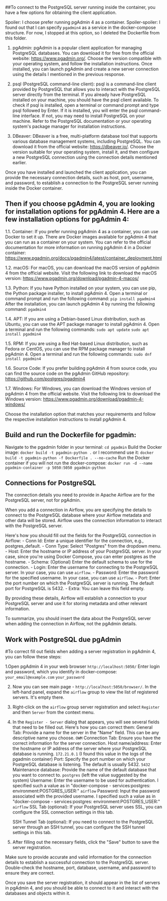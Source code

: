 ##To connect to the PostgreSQL server running inside the container, you have a few options for obtaining the client application.

Spoiler: I choose prefer running pgAdmin 4 as a container.
Spoiler-spoiler: I found out that I can specify `pgadmin4` as a service in the docker-compose structure. For now, I stopped at this option, so I deleted the Dockerfile from this folder.

1. pgAdmin: pgAdmin is a popular client application for managing PostgreSQL databases. You can download it for free from the official website: https://www.pgadmin.org/. Choose the version compatible with your operating system, and follow the installation instructions. Once installed, you can launch pgAdmin and create a new server connection using the details I mentioned in the previous response.

2. psql (PostgreSQL command-line client): psql is a command-line client provided by PostgreSQL that allows you to interact with the PostgreSQL server directly from the terminal. If you already have PostgreSQL installed on your machine, you should have the psql client available. To check if psql is installed, open a terminal or command prompt and type psql followed by Enter. If it is installed, you will enter the psql command-line interface. If not, you may need to install PostgreSQL on your machine. Refer to the PostgreSQL documentation or your operating system's package manager for installation instructions.

3. DBeaver: DBeaver is a free, multi-platform database tool that supports various database management systems, including PostgreSQL. You can download it from the official website: https://dbeaver.io/. Choose the version suitable for your operating system, install it, and then configure a new PostgreSQL connection using the connection details mentioned earlier.

Once you have installed and launched the client application, you can provide the necessary connection details, such as host, port, username, and password, to establish a connection to the PostgreSQL server running inside the Docker container.


## Then if you choose pgAdmin 4, you are looking for installation options for pgAdmin 4. Here are a few installation options for pgAdmin 4:

1.1. Container: If you prefer running pgAdmin 4 as a container, you can use Docker to set it up. There are Docker images available for pgAdmin 4 that you can run as a container on your system. You can refer to the official documentation for more information on running pgAdmin 4 in a Docker container: https://www.pgadmin.org/docs/pgadmin4/latest/container_deployment.html

1.2. macOS: For macOS, you can download the macOS version of pgAdmin 4 from the official website. Visit the following link to download the macOS version: https://www.pgadmin.org/download/pgadmin-4-macos/

1.3. Python: If you have Python installed on your system, you can use pip, the Python package installer, to install pgAdmin 4. Open a terminal or command prompt and run the following command:
    `pip install pgadmin4`
After the installation, you can launch pgAdmin 4 by running the following command:
    `pgadmin4`

1.4. APT: If you are using a Debian-based Linux distribution, such as Ubuntu, you can use the APT package manager to install pgAdmin 4. Open a terminal and run the following commands:
    `sudo apt update`
    `sudo apt install pgadmin4`

1.5. RPM: If you are using a Red Hat-based Linux distribution, such as Fedora or CentOS, you can use the RPM package manager to install pgAdmin 4. Open a terminal and run the following commands:
    `sudo dnf install pgadmin4`

1.6. Source Code: If you prefer building pgAdmin 4 from source code, you can find the source code on the pgAdmin GitHub repository: https://github.com/postgres/pgadmin4

1.7. Windows: For Windows, you can download the Windows version of pgAdmin 4 from the official website. Visit the following link to download the Windows version: https://www.pgadmin.org/download/pgadmin-4-windows/

Choose the installation option that matches your requirements and follow the respective installation instructions to install pgAdmin 4.

## Build and run the Dockerfile for pgadmin:
Navigate to the pgadmin folder in your terminal:
    `cd pgadmin`
Build the Docker image:
    `docker build -t pgadmin-python .`
or I recommend use it:
    `docker build -t pgadmin-python -f Dockerfile . --no-cache`
Run the Docker container if you will not run the docker-compose:
    `docker run -d --name pgadmin-container -p 5050:5050 pgadmin-python`


## Connections for PostgreSQL
The connection details you need to provide in Apache Airflow are for the PostgreSQL server, not for pgAdmin.

When you add a connection in Airflow, you are specifying the details to connect to the PostgreSQL database where your Airflow metadata and other data will be stored. Airflow uses the connection information to interact with the PostgreSQL server.

Here's how you should fill out the fields for the PostgreSQL connection in Airflow:
    - Conn Id: Enter a unique identifier for the connection, e.g., postgres_default.
    - Conn Type: Select "Postgres" from the dropdown menu.
    - Host: Enter the hostname or IP address of your PostgreSQL server. In your case, since you're using Docker Compose, you can enter postgres as the hostname.
    - Schema: (Optional) Enter the default schema to use for the connection.
    - Login: Enter the username for connecting to the PostgreSQL server. In your case, you can use `airflow`.
    - Password: Enter the password for the specified username. In your case, you can use `airflow`.
    - Port: Enter the port number on which the PostgreSQL server is running. The default port for PostgreSQL is 5432.
    - Extra: You can leave this field empty.

By providing these details, Airflow will establish a connection to your PostgreSQL server and use it for storing metadata and other relevant information.

To summarize, you should insert the data about the PostgreSQL server when adding the connection in Airflow, not the pgAdmin details.

## Work with PostgreSQL due pgAdmin
#To correct fill out fields when adding a server registration in pgAdmin 4, you can follow these steps:

1.Open pgAdmin 4 in your web browser `http://localhost:5050/`
Enter login and password, which you identify in docker-compose:
    `your_email@example.com`
    `your_password`

2. Now you can see main page - `http://localhost:5050/browser/`.
In the left-hand panel, expand the `airflow` group to view the list of registered servers. It's empty there.

3. Right-click on the `airflow` group server registration and select `Register` and then `Server` from the context menu.

4. In the `Register - Server` dialog that appears, you will see several fields that need to be filled out. Here's how you can correct them:
    General Tab: Provide a name for the server in the "Name" field. This can be any descriptive name you choose.
        `OWM`
    Connection Tab: Ensure you have the correct information for the server connection.
        Host name/address: Enter the hostname or IP address of the server where your PostgreSQL database is running.
            `172.21.0.1` (I found this value in the logs of the pgadmin container)
        Port: Specify the port number on which your PostgreSQL database is listening. The default is usually 5432.
            `5432`
        Maintenance database: Provide the name of the default database that you want to connect to.
            `postgres` (left the value suggested by the system)
        Username: Enter the username to be used for authentication. I specified such a value as in "docker-compose - services:postgres: environment:POSTGRES_USER:"
            `airflow`
        Password: Input the password associated with the provided username. I specified such a value as in "docker-compose - services:postgres: environment:POSTGRES_USER:"
            `airflow`
    SSL Tab (optional): If your PostgreSQL server uses SSL, you can configure the SSL connection settings in this tab.

    SSH Tunnel Tab (optional): If you need to connect to the PostgreSQL server through an SSH tunnel, you can configure the SSH tunnel settings in this tab.

5. After filling out the necessary fields, click the "Save" button to save the server registration.

Make sure to provide accurate and valid information for the connection details to establish a successful connection to the PostgreSQL server. Double-check the hostname, port, database, username, and password to ensure they are correct.

Once you save the server registration, it should appear in the list of servers in pgAdmin 4, and you should be able to connect to it and interact with the databases and objects within it.

##